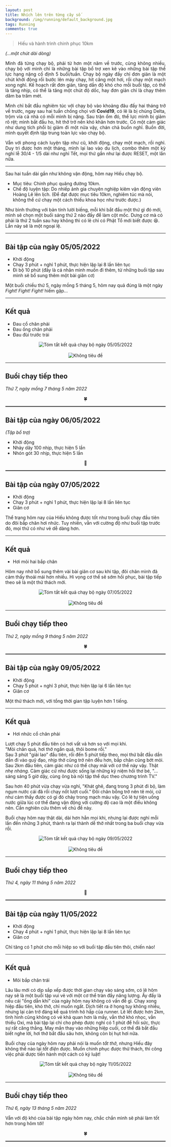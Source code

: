 ```yaml
---
layout: post
title: Nhích lên trên từng cây số
background: /img/running/default_background.jpg
tags: Running
comments: true
---
```


> Hiếu và hành trình chinh phục 10km

*(…một chút dài dòng)*

<div style="text-align: justify">
<p>Mình đã từng chạy bộ, phải từ hơn một năm về trước, cũng không nhiều, chạy bộ với mình chỉ là những bài tập bổ trợ xen kẽ vào những bài tập thể lực hạng nặng cố định 5 buổi/tuần. Chạy bộ ngày đấy chỉ đơn giản là một chút khởi động rồi bước lên máy chạy, hít căng một hơi, rồi chạy một mạch xong nghỉ. Kế hoạch rất đơn giản, tăng dần độ khó cho mỗi buổi tập, có thể là tăng nhịp, có thể là tăng một chút độ dốc, hay đơn giản chỉ là chạy thêm dăm ba trăm mét.</p>

<p>Mình chỉ bắt đầu nghiêm túc với chạy bộ vào khoảng đâu đấy hai tháng trở về trước, ngay sau hai tuần chống chọi với <b>Covid19</b>, có lẽ là bị chủng Delta, trộm vía cả nhà có mỗi mình bị nặng. Sau trận ốm đó, thể lực mình bị giảm rõ rệt; mình bắt đầu ho, hít thở trở nên khó khăn hơn trước. Có một cảm giác như dung tích phổi bị giảm đi một nửa vậy, chán chả buồn nghĩ. Buồn đời, mình quyết định tập trung toàn lực vào chạy bộ.</p>

<p>Vẫn với phong cách luyện tập như cũ, khởi động, chạy một mạch, rồi nghỉ. Duy trì được hơn một tháng, mình lại lao vào du lịch, combo thêm một kỳ nghỉ lễ 30/4 - 1/5 dài như nghỉ Tết, mọi thứ gần như lại được RESET, một lần nữa.</p>
</div>

---

Sau hai tuần dài gần như không vận động, hôm nay Hiếu chạy bộ.
- Mục tiêu: Chinh phục quãng đường 10km.
- Chế độ luyện tập: Do nhiếp ảnh gia chuyên nghiệp kiêm vận động viên Hoàng Lê lên lịch. (Để đạt được mục tiêu 10km, nghiêm túc mà nói, không thể cứ chạy một cách thiếu khoa học như trước được.)
 
Như bình thường với bản tính lười biếng, mỗi khi bắt đầu một thứ gì đó mới, mình sẽ chọn một buổi sáng thứ 2 nào đấy để làm cột mốc. Dưng cơ mà có phải là thứ 2 tuần sau hay không thì có lẽ chỉ có Phật Tổ mới biết được 😆. Lần này sẽ là một ngoại lệ.

---

## Bài tập của ngày 05/05/2022
- Khởi động
- Chạy 3 phút + nghỉ 1 phút, thực hiện lặp lại 8 lần liên tục
- Đi bộ 10 phút (đây là cá nhân mình muốn đi thêm, từ những buổi tập sau mình sẽ bổ sung thêm một bài giãn cơ)

Một buổi chiều thứ 5, ngày mồng 5 tháng 5, hôm nay quả đúng là một ngày *Fight! Fight! Fight!* hiếm gặp…

---

## Kết quả
- Đau cổ chân phải
- Đau ống chân phải
- Đau đùi trước trái
<center><img src="/img/running/run_5_5_2022.jpg" alt="Tóm tắt kết quả chạy bộ ngày 05/05/2022" title="Tóm tắt kết quả chạy bộ ngày 05/05/2022" style="max-width: 95%; height: auto;"/></center>
<br/>
<center><img src="/img/running/run_5_5_2022_2.jpg" alt="Không tiêu đề" title="Không tiêu đề" style="max-width: 95%; height: auto;"/></center>

---

## Buổi chạy tiếp theo
*Thứ 7, ngày mồng 7 tháng 5 năm 2022*

<div style="text-align: center">🍀</div>

<hr style="border:1px solid gray">

## Bài tập của ngày 06/05/2022
*(Tập bổ trợ)*
- Khởi động
- Nhảy dây 100 nhịp, thực hiện 5 lần
- Nhón gót 30 nhịp, thực hiện 5 lần

<div style="text-align: center">🐨</div>

<hr style="border:1px solid gray">

## Bài tập của ngày 07/05/2022
- Khởi động
- Chạy 3 phút + nghỉ 1 phút, thực hiện lặp lại 8 lần liên tục
- Giãn cơ

Thể trạng hôm nay của Hiếu không được tốt như trong buổi chạy đầu tiên do đôi bắp chân hơi nhức. Tuy nhiên, vẫn với cường độ như buổi tập trước đó, mọi thứ có như vẻ dễ dàng hơn.

---

## Kết quả
- Hơi mỏi hai bắp chân

Hôm nay nhờ bổ sung thêm vài bài giãn cơ sau khi tập, đôi chân mình đã cảm thấy thoải mái hơn nhiều. Hi vọng cơ thể sẽ sớm hồi phục, bài tập tiếp theo sẽ là một thử thách mới.

<center><img src="/img/running/run_7_5_2022.jpg" alt="Tóm tắt kết quả chạy bộ ngày 07/05/2022" title="Tóm tắt kết quả chạy bộ ngày 07/05/2022" style="max-width: 95%; height: auto;"/></center>
<br/>
<center><img src="/img/running/run_7_5_2022_2.jpg" alt="Không tiêu đề" title="Không tiêu đề" style="max-width: 95%; height: auto;"/></center>

---

## Buổi chạy tiếp theo
*Thứ 2, ngày mồng 9 tháng 5 năm 2022*

<div style="text-align: center">🍀</div>

<hr style="border:1px solid gray">

## Bài tập của ngày 09/05/2022
- Khởi động
- Chạy 5 phút + nghỉ 3 phút, thực hiện lặp lại 6 lần liên tục
- Giãn cơ

Một thử thách mới, với tổng thời gian tập luyện hơn 1 tiếng.

---

## Kết quả
- Hơi nhức cổ chân phải

Lượt chạy 5 phút đầu tiên có hơi vất vả hơn so với mọi khi.<br/>
"Mỏi chân quá, hơi thở ngắn quá, thôi bome rồi."<br/>
Sau 3 phút "giải lao" đầu tiên, rồi đến 5 phút tiếp theo, mọi thứ bắt đầu dần dần đi vào quỹ đạo, nhịp thở cũng trở nên đều hơn, bắp chân cũng bớt mỏi. Sau 2km đầu tiên, cảm giác như có thể chạy mãi với cơ thể này vậy. Thật *nhẹ nhàng*. Cảm giác cứ như được sống lại những kỷ niệm hồi thơ bé, "... sáng sáng 5 giờ dậy, cùng ông bà nội tập thể dục theo chương trình TV."

Sau hơn 40 phút vừa chạy vừa nghỉ, "Khát ghê, đang trong 3 phút đi bộ, làm ngụm nước cái đã rồi chạy nốt lượt cuối." Đôi chân bỗng trở nên tê mỏi, cứ như cảm thấy được có gì đó chảy trong mạch máu vậy. Có lẽ tự tiện uống nước giữa lúc cơ thể đang vận động với cường độ cao là một điều không nên. Cần nghiên cứu thêm về chủ đề này.

Buổi chạy hôm nay thật dài, dài hơn hẳn mọi khi, nhưng lại được nghỉ mỗi lần đến những 3 phút, thành ra lại thành dễ thở nhất trong ba buổi chạy vừa rồi.


<center><img src="/img/running/run_9_5_2022.jpg" alt="Tóm tắt kết quả chạy bộ ngày 09/05/2022" title="Tóm tắt kết quả chạy bộ ngày 09/05/2022" style="max-width: 95%; height: auto;"/></center>
<br/>
<center><img src="/img/running/run_9_5_2022_2.jpg" alt="Không tiêu đề" title="Không tiêu đề" style="max-width: 95%; height: auto;"/></center>

---

## Buổi chạy tiếp theo
*Thứ 4, ngày 11 tháng 5 năm 2022*

<div style="text-align: center">🐨</div>

<hr style="border:1px solid gray">

## Bài tập của ngày 11/05/2022
- Khởi động
- Chạy 4 phút + nghỉ 1 phút, thực hiện lặp lại 8 lần liên tục
- Giãn cơ

Chỉ tăng có 1 phút cho mỗi hiệp so với buổi tập đầu tiên thôi, chiến nào!

---

## Kết quả
- Mỏi bắp chân trái

Lâu lâu mới có dịp sắp xếp được thời gian chạy vào sáng sớm, có lẽ hôm nay sẽ là một buổi tập vui vẻ với một cơ thể tràn đầy năng lượng. Ấy đấy là nếu cái "ống dẫn khí" của ngày hôm nay không có vấn đề gì. Chạy xong hiệp đầu tiên, khó thở, chỉ muốn ngất. Dịch tiết ra ở họng tuy không nhiều, nhưng lại cản trở đáng kể quá trình hô hấp của runner. Lê lết được hơn 2km, tình hình cũng không có vẻ khả quan hơn là mấy, vẫn thở khó nhọc, vẫn thiếu Oxi, mà bài tập lại chỉ cho phép được nghỉ có 1 phút để hồi sức, thực sự rất căng thẳng. May mắn thay vào những hiệp cuối, cơ thể đã bắt đầu biết nghe lời, hơi thở bắt đầu sâu hơn, không còn bị hụt hơi nữa.

Buổi chạy của ngày hôm nay phải nói là muốn *tắt thở*, nhưng Hiếu đây không thể nào lại *tắt điện* được. Muốn chinh phục được thử thách, thì công việc phải được tiến hành một cách có kỷ luật!


<center><img src="/img/running/run_11_5_2022.jpg" alt="Tóm tắt kết quả chạy bộ ngày 11/05/2022" title="Tóm tắt kết quả chạy bộ ngày 11/05/2022" style="max-width: 95%; height: auto;"/></center>
<br/>
<center><img src="/img/running/run_11_5_2022_2.jpg" alt="Không tiêu đề" title="Không tiêu đề" style="max-width: 95%; height: auto;"/></center>

---

## Buổi chạy tiếp theo
*Thứ 6, ngày 13 tháng 5 năm 2022*

Vẫn với độ khó của bài tập ngày hôm nay, chắc chắn mình sẽ phải làm tốt hơn trong hôm tới!

<div style="text-align: center">🍀</div>

<hr style="border:1px solid gray">
